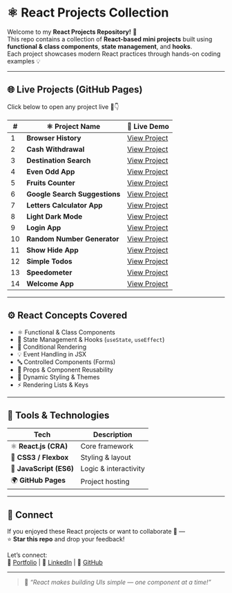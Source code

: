 # ⚛️ React Projects Collection

Welcome to my **React Projects Repository!** 🚀  
This repo contains a collection of **React-based mini projects** built using **functional & class components**, **state management**, and **hooks**.  
Each project showcases modern React practices through hands-on coding examples 💡

---

## 🌐 Live Projects (GitHub Pages)

Click below to open any project live 🔗👇  

| # | ⚛️ Project Name | 🔗 Live Demo |
|---|-----------------|---------------|
| 1 | **Browser History** | [View Project](https://yksksl.csb.app/) |
| 2 | **Cash Withdrawal** | [View Project](https://ghj4sk.csb.app/) |
| 3 | **Destination Search** | [View Project](https://mylqn4.csb.app/) |
| 4 | **Even Odd App** | [View Project](https://7jjxzt.csb.app/) |
| 5 | **Fruits Counter** | [View Project](https://dpyc3n.csb.app/) |
| 6 | **Google Search Suggestions** | [View Project](https://qm5564.csb.app/) |
| 7 | **Letters Calculator App** | [View Project](https://fggzk5.csb.app/) |
| 8 | **Light Dark Mode** | [View Project](https://s9wmmj.csb.app/) |
| 9 | **Login App** | [View Project](https://tfxpn7.csb.app/) |
| 10 | **Random Number Generator** | [View Project](https://fwqk3d.csb.app/) |
| 11 | **Show Hide App** | [View Project](https://rg2nmj.csb.app/) |
| 12 | **Simple Todos** | [View Project](https://2fmplc.csb.app/) |
| 13 | **Speedometer** | [View Project](https://2fw7k7.csb.app/) |
| 14 | **Welcome App** | [View Project](https://jgznnj.csb.app/) |

---

## ⚙️ React Concepts Covered

- ⚛️ Functional & Class Components  
- 🧠 State Management & Hooks (`useState`, `useEffect`)  
- 🔁 Conditional Rendering  
- 💡 Event Handling in JSX  
- 🔤 Controlled Components (Forms)  
- 🧱 Props & Component Reusability  
- 🌈 Dynamic Styling & Themes  
- ⚡ Rendering Lists & Keys  

---

## 🧰 Tools & Technologies

| Tech | Description |
|------|--------------|
| ⚛️ **React.js (CRA)** | Core framework |
| 💅 **CSS3 / Flexbox** | Styling & layout |
| 🧩 **JavaScript (ES6)** | Logic & interactivity |
| 🌍 **GitHub Pages** | Project hosting |

---

## 🤝 Connect

If you enjoyed these React projects or want to collaborate 🤝 —  
⭐ **Star this repo** and drop your feedback!  

Let’s connect:  
🔗 [Portfolio](https://kranthikaile-portfolio.netlify.app/) | 💼 [LinkedIn](https://www.linkedin.com/in/kranthi-kaile/) | 🐙 [GitHub](https://github.com/kranthikailewd)

---

> 💬 _“React makes building UIs simple — one component at a time!”_
